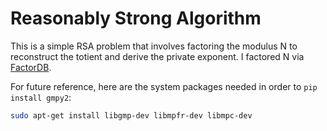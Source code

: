 # Reasonably Strong Algorithm

This is a simple RSA problem that involves factoring the modulus N to reconstruct the totient and derive the private exponent. I factored N via [FactorDB](http://factordb.com/).

For future reference, here are the system packages needed in order to `pip install gmpy2`:

```sh
sudo apt-get install libgmp-dev libmpfr-dev libmpc-dev
```
